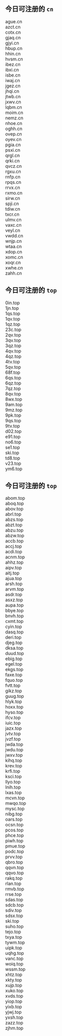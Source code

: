 
## 今日可注册的 `cn`
>
ague.cn   
azct.cn   
cotx.cn   
gjaq.cn   
gjyi.cn   
hbup.cn   
hhin.cn   
hvsm.cn   
ibez.cn   
ibxi.cn   
isbe.cn   
iwaj.cn   
jgez.cn   
jhqi.cn   
jtwb.cn   
jxwv.cn   
lqbm.cn   
moim.cn   
nemz.cn   
nhoe.cn   
oghh.cn   
ovep.cn   
oyev.cn   
pgia.cn   
psxi.cn   
qrgl.cn   
qrki.cn   
qvcz.cn   
rgxu.cn   
rnfp.cn   
rpqs.cn   
rrvx.cn   
rxmo.cn   
sirw.cn   
spji.cn   
tdiw.cn   
txcr.cn   
ulmv.cn   
vaxc.cn   
veyl.cn   
vwdd.cn   
wnjp.cn   
wtaa.cn   
xdop.cn   
xomc.cn   
xoqr.cn   
xwhe.cn   
zahh.cn   


## 今日可注册的 `top`
>
0in.top   
1jn.top   
1qs.top   
1qv.top   
1qz.top   
23c.top   
2qv.top   
3qv.top   
3qz.top   
4qv.top   
4qz.top   
4tv.top   
5qv.top   
68f.top   
6qs.top   
6qz.top   
7qz.top   
8qv.top   
8wx.top   
9am.top   
9mz.top   
9pk.top   
9qs.top   
9tv.top   
d02.top   
e91.top   
no6.top   
se1.top   
ski.top   
td8.top   
v23.top   
ym6.top   


## 今日可注册的 `top`
>
abom.top   
aboq.top   
abov.top   
abrl.top   
abzs.top   
abzt.top   
abzu.top   
abzw.top   
accb.top   
accj.top   
acdi.top   
acnm.top   
ahhz.top   
aipv.top   
aitj.top   
ajua.top   
arsh.top   
arvm.top   
asdr.top   
asxz.top   
aupa.top   
bbye.top   
bnvh.top   
cxmt.top   
cyin.top   
dasq.top   
deri.top   
djeg.top   
dksa.top   
duud.top   
ebig.top   
egel.top   
ekgs.top   
faxe.top   
fquo.top   
fvtt.top   
gikz.top   
guug.top   
hlyk.top   
hoxx.top   
hyso.top   
ifcv.top   
iuic.top   
jazx.top   
jvtv.top   
jvzf.top   
jwda.top   
jwdu.top   
jwxv.top   
kihq.top   
krev.top   
krfi.top   
ksci.top   
llyo.top   
lnih.top   
lxas.top   
mcvn.top   
mwqo.top   
mysc.top   
nibg.top   
oars.top   
ocsn.top   
pcos.top   
phce.top   
piwh.top   
pmue.top   
podc.top   
prvv.top   
qbro.top   
qqvn.top   
qqvo.top   
rakq.top   
rlan.top   
rmvb.top   
rrse.top   
sdas.top   
sdcb.top   
sdiv.top   
sdsx.top   
ski.top   
suho.top   
tejo.top   
txya.top   
tywm.top   
uipk.top   
uqhg.top   
vanc.top   
woiq.top   
wssm.top   
xhtz.top   
xkty.top   
xujp.top   
xuko.top   
xvds.top   
yiop.top   
yixb.top   
yjwj.top   
yxsh.top   
zazz.top   
zjhm.top   

